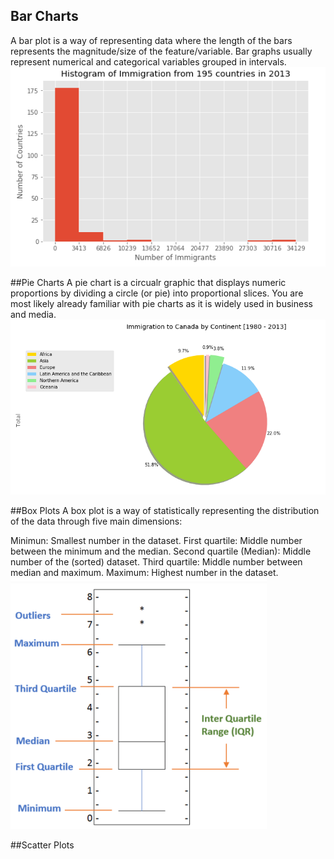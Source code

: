 ## Bar Charts
A bar plot is a way of representing data where the length of the bars represents the magnitude/size of the feature/variable. Bar graphs usually represent numerical and categorical variables grouped in intervals.
![](/DataVisualization/images/barchart.png)

##Pie Charts 
A pie chart is a circualr graphic that displays numeric proportions by dividing a circle (or pie) into proportional slices. You are most likely already familiar with pie charts as it is widely used in business and media. 
![](/DataVisualization/images/piechart.png)

##Box Plots 
A box plot is a way of statistically representing the distribution of the data through five main dimensions:

Minimun: Smallest number in the dataset.
First quartile: Middle number between the minimum and the median.
Second quartile (Median): Middle number of the (sorted) dataset.
Third quartile: Middle number between median and maximum.
Maximum: Highest number in the dataset.
![](/DataVisualization/images/boxplot.png)

##Scatter Plots